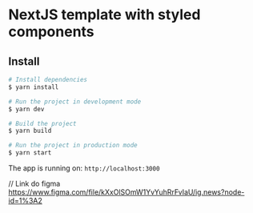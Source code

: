 # NextJS template with styled components

## Install

```bash
# Install dependencies
$ yarn install

# Run the project in development mode
$ yarn dev

# Build the project
$ yarn build

# Run the project in production mode
$ yarn start
```

The app is running on: `http://localhost:3000`

// Link do figma
https://www.figma.com/file/kXxOlSOmW1YvYuhRrFvIaU/ig.news?node-id=1%3A2
